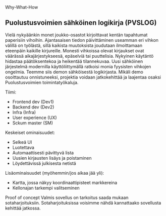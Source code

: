 Why-What-How 
<h2>Puolustusvoimien sähköinen logikirja (PVSLOG)</h2>

Vielä nykyäänkin monet joukko-osastot kirjoittavat kentän tapahtumat paperisiin vihoihin. Ajantasaisen tiedon päivittäminen useamman eri vihkon välillä on työlästä, sillä kaikista muutoksista joudutaan ilmoittamaan eteenpäin kaikille kirjureille. Monesti vihkoissa olevat kirjaukset ovat väärässä aikajärjestykseesä, epäselviä tai puuttelisia. Nykyinen käytäntö hidastaa päätöksentekoa ja heikentää tilannekuvaa. Uusi sähköinen järjestelmä modernilla käyttöliittymällä ratkoisi monia fyysisten vihkojen ongelmia. Teemme siis demon sähköisestä logikirjasta. Mikäli demo osoittautuu onnistuneeksi, projektia voidaan jatkokehittää ja laajentaa osaksi Puolustusvoimien toimintatyökaluja.

Tiimi:
<ul>
  <li>Frontend dev (Dev1)</li>
  <li>Backend dev (Dev2)</li>
  <li>Infra (Infra)</li>
  <li>User experience (UX)</li>
  <li>Sckum master (SM)</li>
</ul>

Keskeiset ominaisuudet:
<ul>
  <li>Selkeä UI</li>
  <li>Luotettava</li>
  <li>Automaattisesti pävittyvä lista</li>
  <li>Uusien kirjausten lisäys ja poistaminen</li>
  <li>Löydettävissä julkisesta netistä</li>
</ul>

Lisäominaisuudet (myöhemmin/jos aikaa jää yli):
<ul>
  <li>Kartta, jossa näkyy koordinaattipisteet markkereina</li>
  <li>Kellonajan tarkempi valitseminen</li>
</ul>

Proof of concept
Valmis sovellus on tarkoitus saada mukaan sotaharjoituksiin. Sotaharjoituksissa voisimme nähdä kannattaako sovellusta kehittää jatkossa. 

